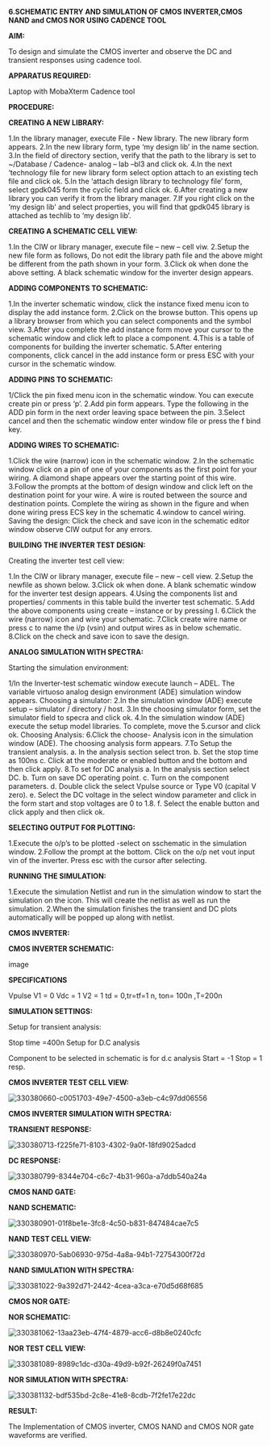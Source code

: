 **6.SCHEMATIC ENTRY AND SIMULATION OF CMOS INVERTER,CMOS NAND and CMOS NOR USING CADENCE TOOL**

**AIM:**

To design and simulate the CMOS inverter and observe the DC and transient responses using cadence tool.

**APPARATUS REQUIRED:**

Laptop with MobaXterm
Cadence tool

**PROCEDURE:**

**CREATING A NEW LIBRARY:**

1.In the library manager, execute File - New library. The new library form appears.
2.In the new library form, type ‘my design lib’ in the name section.
3.In the field of directory section, verify that the path to the library is set to ~/Database / Cadence- analog – lab –bl3 and click ok.
4.In the next ‘technology file for new library form select option attach to an existing tech file and click ok.
5.In the ‘attach design library to technology file’ form, select gpdk045 form the cyclic field and click ok.
6.After creating a new library you can verify it from the library manager.
7.If you right click on the ‘my design lib’ and select properties, you will find that gpdk045 library is attached as techlib to ‘my design lib’.

**CREATING A SCHEMATIC CELL VIEW:**

1.In the CIW or library manager, execute file – new – cell viw.
2.Setup the new file form as follows, Do not edit the library path file and the above might be different from the path shown in your form.
3.Click ok when done the above setting. A black schematic window for the inverter design appears.

**ADDING COMPONENTS TO SCHEMATIC:**

1.In the inverter schematic window, click the instance fixed menu icon to display the add instance form.
2.Click on the browse button. This opens up a library browser from which you can select components and the symbol view.
3.After you complete the add instance form move your cursor to the schematic window and click left to place a component.
4.This is a table of components for building the inverter schematic.
5.After entering components, click cancel in the add instance form or press ESC with your cursor in the schematic window.

**ADDING PINS TO SCHEMATIC:**

1/Click the pin fixed menu icon in the schematic window. You can execute create pin or press ‘p’.
2.Add pin form appears. Type the following in the ADD pin form in the next order leaving space between the pin.
3.Select cancel and then the schematic window enter window file or press the f bind key.

**ADDING WIRES TO SCHEMATIC:**

1.Click the wire (narrow) icon in the schematic window.
2.In the schematic window click on a pin of one of your components as the first point for your wiring. A diamond shape appears over the starting point of this wire.
3.Follow the prompts at the bottom of design window and click left on the destination point for your wire. A wire is routed between the source and destination points.
Complete the wiring as shown in the figure and when done wiring press ECS key in the schematic 4.window to cancel wiring.
Saving the design: Click the check and save icon in the schematic editor window observe CIW output for any errors.

**BUILDING THE INVERTER TEST DESIGN:**

Creating the inverter test cell view:

1.In the CIW or library manager, execute file – new – cell view.
2.Setup the newfile as shown below.
3.Click ok when done. A blank schematic window for the inverter test design appears.
4.Using the components list and properties/ comments in this table build the inverter test schematic.
5.Add the above components using create – instance or by pressing I.
6.Click the wire (narrow) icon and wire your schematic.
7.Click create wire name or press c to name the i/p (vsin) and output wires as in below schematic.
8.Click on the check and save icon to save the design.

**ANALOG SIMULATION WITH SPECTRA:**

Starting the simulation environment:

1/In the Inverter-test schematic window execute launch – ADEL. The variable virtuoso analog design environment (ADE) simulation window appears. Choosing a simulator:
2.In the simulation window (ADE) execute setup – simulator / directory / host.
3.In the choosing simulator form, set the simulator field to specra and click ok.
4.In the simulation window (ADE) execute the setup model libraries. To complete, move the 5.cursor and click ok. Choosing Analysis:
6.Click the choose- Analysis icon in the simulation window (ADE).
The choosing analysis form appears.
7.To Setup the transient analysis. a. In the analysis section select tron. b. Set the stop time as 100ns c. Click at the moderate or enabled button and the bottom and then click apply.
8.To set for DC analysis a. In the analysis section select DC. b. Turn on save DC operating point. c. Turn on the component parameters. d. Double click the select Vpulse source or Type V0 (capital V zero). e. Select the DC voltage in the select window parameter and click in the form start and stop voltages are 0 to 1.8. f. Select the enable button and click apply and then click ok.

**SELECTING OUTPUT FOR PLOTTING:**

1.Execute the o/p’s to be plotted -select on sschematic in the simulation window.
2.Follow the prompt at the bottom. Click on the o/p net vout input vin of the inverter. Press esc with the cursor after selecting.

**RUNNING THE SIMULATION:**

1.Execute the simulation Netlist and run in the simulation window to start the simulation on the icon. This will create the netlist as well as run the simulation.
2.When the simulation finishes the transient and DC plots automatically will be popped up along with netlist.

**CMOS INVERTER:**

**CMOS INVERTER SCHEMATIC:**

image

**SPECIFICATIONS**

Vpulse V1 = 0 Vdc = 1 V2 = 1 td = 0,tr=tf=1 n, ton= 100n ,T=200n

**SIMULATION SETTINGS:**

Setup for transient analysis:

Stop time =400n
Setup for D.C analysis

Component to be selected in schematic is for d.c analysis
Start = -1 Stop = 1 resp.

**CMOS INVERTER TEST CELL VIEW:**

![330380660-c0051703-49e7-4500-a3eb-c4c97dd06556](https://github.com/Dhinesh0024/VLSI-LAB-EXP-6/assets/160568927/4efd0030-64ad-4cbb-8723-3a89a9b53117)


**CMOS INVERTER SIMULATION WITH SPECTRA:**

**TRANSIENT RESPONSE:**

![330380713-f225fe71-8103-4302-9a0f-18fd9025adcd](https://github.com/Dhinesh0024/VLSI-LAB-EXP-6/assets/160568927/99f63f38-f5d2-4b16-a103-c38b3ad8d027)


**DC RESPONSE:**

![330380799-8344e704-c6c7-4b31-960a-a7ddb540a24a](https://github.com/Dhinesh0024/VLSI-LAB-EXP-6/assets/160568927/941a021f-244a-460d-900d-e882e8f14671)

**CMOS NAND GATE:**

**NAND SCHEMATIC:**

![330380901-01f8be1e-3fc8-4c50-b831-847484cae7c5](https://github.com/Dhinesh0024/VLSI-LAB-EXP-6/assets/160568927/ca872dcb-05be-40ec-b566-7eaa804a5c96)


**NAND TEST CELL VIEW:**

![330380970-5ab06930-975d-4a8a-94b1-72754300f72d](https://github.com/Dhinesh0024/VLSI-LAB-EXP-6/assets/160568927/b2b5b7e8-40d1-419b-9c96-477b105fc9f6)


**NAND SIMULATION WITH SPECTRA:**

![330381022-9a392d71-2442-4cea-a3ca-e70d5d68f685](https://github.com/Dhinesh0024/VLSI-LAB-EXP-6/assets/160568927/0a8f3246-1a76-4f3a-9667-4b5df40df977)


**CMOS NOR GATE:**

**NOR SCHEMATIC:**

![330381062-13aa23eb-47f4-4879-acc6-d8b8e0240cfc](https://github.com/Dhinesh0024/VLSI-LAB-EXP-6/assets/160568927/5cad3e7e-6513-4444-a8e3-5cfbb8dd4f56)


**NOR TEST CELL VIEW:**

![330381089-8989c1dc-d30a-49d9-b92f-26249f0a7451](https://github.com/Dhinesh0024/VLSI-LAB-EXP-6/assets/160568927/1e716a28-49f4-4ad0-a8bc-713b82779e7b)


**NOR SIMULATION WITH SPECTRA:**

![330381132-bdf535bd-2c8e-41e8-8cdb-7f2fe17e22dc](https://github.com/Dhinesh0024/VLSI-LAB-EXP-6/assets/160568927/c5b18e7f-cf0d-46f8-8c69-5d915788deb9)


**RESULT:**

The Implementation of CMOS inverter, CMOS NAND and CMOS NOR gate waveforms are verified.
